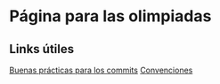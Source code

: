 ﻿# Página para las olimpiadas

## Links útiles

[Buenas prácticas para los commits](https://github.com/nicolasRuarte/olimpiadas-fvhn/blob/main/archivos/buenas-practicas-commits.md)
[Convenciones](https://github.com/nicolasRuarte/olimpiadas-fvhn/blob/main/archivos/convenciones.md)

